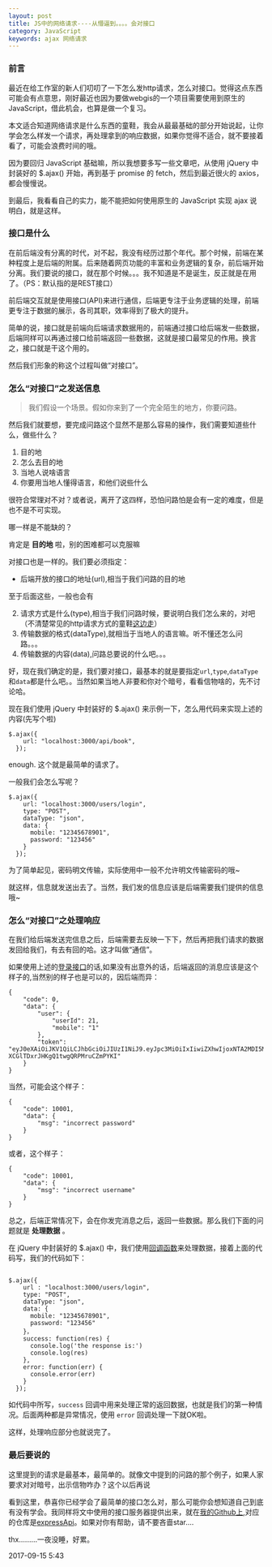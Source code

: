 ```yaml
---
layout: post
title: JS中的网络请求----从懵逼到。。。。会对接口
category: JavaScript
keywords: ajax 网络请求
---
```


### 前言

最近在给工作室的新人们叨叨了一下怎么发http请求，怎么对接口。觉得这点东西可能会有点意思，刚好最近也因为要做webgis的一个项目需要使用到原生的JavaScript，借此机会，也算是做一个复习。

本文适合知道网络请求是什么东西的童鞋，我会从最最基础的部分开始说起，让你学会怎么样发一个请求，再处理拿到的响应数据，如果你觉得不适合，就不要接着看了，可能会浪费时间的哦。

因为要回归 JavaScript 基础嘛，所以我想要多写一些文章吧，从使用 jQuery 中封装好的 $.ajax() 开始，再到基于 promise 的 fetch，然后到最近很火的 axios，都会慢慢说。

到最后，我看看自己的实力，能不能把如何使用原生的 JavaScript 实现 ajax 说明白，就是这样。

### 接口是什么

在前后端没有分离的时代，对不起，我没有经历过那个年代。那个时候，前端在某种程度上是后端的附属。后来随着网页功能的丰富和业务逻辑的复杂，前后端开始分离。我们要说的接口，就在那个时候。。。我不知道是不是诞生，反正就是在用了。（PS：默认指的是REST接口）

前后端交互就是使用接口(API)来进行通信，后端更专注于业务逻辑的处理，前端更专注于数据的展示，各司其职，效率得到了极大的提升。

简单的说，接口就是前端向后端请求数据用的，前端通过接口给后端发一些数据，后端同样可以再通过接口给前端返回一些数据，这就是接口最常见的作用。换言之，接口就是干这个用的。

然后我们形象的称这个过程叫做“对接口”。

### 怎么“对接口”之发送信息

> 我们假设一个场景。假如你来到了一个完全陌生的地方，你要问路。

然后我们就要想，要完成问路这个显然不是那么容易的操作，我们需要知道些什么，做些什么？

1. 目的地
2. 怎么去目的地
3. 当地人说啥语言
4. 你要用当地人懂得语言，和他们说些什么

很符合常理对不对？或者说，离开了这四样，恐怕问路怕是会有一定的难度，但是也不是不可实现。

哪一样是不能缺的？

肯定是 **目的地** 啦，别的困难都可以克服嘛

对接口也是一样的。我们要必须指定：

* 后端开放的接口的地址(url),相当于我们问路的目的地

至于后面这些，一般也会有

2. 请求方式是什么(type),相当于我们问路时候，要说明白我们怎么来的，对吧（不清楚常见的http请求方式的童鞋[这边走](http://www.cnblogs.com/web100/p/http-8-request.html, "墙太高了")）
3. 传输数据的格式(dataType),就相当于当地人的语言嘛。听不懂还怎么问路。。。
4. 传输数据的内容(data),问路总要说的什么吧。。。

好，现在我们确定的是，我们要对接口，最基本的就是要指定`url`,`type`,`dataType`和`data`都是什么吧。。当然如果当地人非要和你对个暗号，看看信物啥的，先不讨论哈。

现在我们使用 jQuery 中封装好的 $.ajax() 来示例一下，怎么用代码来实现上述的内容(先写个啦)

```
$.ajax({
    url: "localhost:3000/api/book",
  });

```

enough. 这个就是最简单的请求了。

一般我们会怎么写呢？

```
$.ajax({
    url: "localhost:3000/users/login",
    type: "POST",
    dataType: "json",
    data: {
      mobile: "12345678901",
      password: "123456"
    }
  });

```

为了简单起见，密码明文传输，实际使用中一般不允许明文传输密码的哦~

就这样，信息就发送出去了。当然，我们发的信息应该是后端需要我们提供的信息哦~

### 怎么“对接口”之处理响应

在我们给后端发送完信息之后，后端需要去反映一下下，然后再把我们请求的数据发回给我们，有去有回的哈。这才叫做“通信”。

如果使用上述的[登录接口](localhost:3000/users/login)的话,如果没有出意外的话，后端返回的消息应该是这个样子的,当然别的样子也是可以的，因后端而异：

```
{
    "code": 0,
    "data": {
        "user": {
            "userId": 21,
            "mobile": "1"
        },
        "token": "eyJ0eXAiOiJKV1QiLCJhbGciOiJIUzI1NiJ9.eyJpc3MiOiIxIiwiZXhwIjoxNTA2MDI5MTU2NDAwfQ.WJkcigagWIf9-XCGlTDxrJHKgQ1twgQRPMruCZmPYKI"
    }
}

```

当然，可能会这个样子：

```
{
    "code": 10001,
    "data": {
        "msg": "incorrect password"
    }
}

```

或者，这个样子：

```
{
    "code": 10001,
    "data": {
        "msg": "incorrect username"
    }
}

```

总之，后端正常情况下，会在你发完消息之后，返回一些数据。那么我们下面的问题就是 **处理数据** 。

在 jQuery 中封装好的 $.ajax() 中，我们使用[回调函数](https://baidu.com)来处理数据，接着上面的代码写，我们的代码如下：

```

$.ajax({
    url : "localhost:3000/users/login",
    type: "POST",
    dataType: "json",
    data: {
      mobile: "12345678901",
      password: "123456"
    }，
    success: function(res) {
      console.log('the response is:')
      console.log(res)
    },
    error: function(err) {
      console.error(err)
    }
  });

```
如代码中所写，`success` 回调中用来处理正常的返回数据，也就是我们的第一种情况。后面两种都是异常情况，使用 `error` 回调处理一下就OK啦。

这样，处理响应部分也就说完了。

### 最后要说的

这里提到的请求是最基本，最简单的。就像文中提到的问路的那个例子，如果人家要求对对暗号，出示信物咋办？这个以后再说

看到这里，恭喜你已经学会了最简单的接口怎么对，那么可能你会想知道自己到底有没有学会。我同样将文中使用的接口服务器提供出来，就在[我的Github上](http://eloquentjavascript.net/),对应的仓库是[expressApi](https://github.com/Raoul1996/expressApi)。如果对你有帮助，请不要吝啬star....

thx.........一夜没睡，好累。

2017-09-15 5:43
